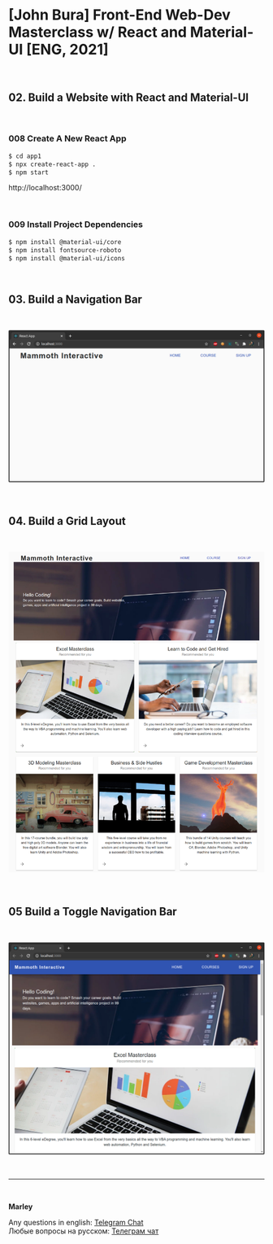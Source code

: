 # [John Bura] Front-End Web-Dev Masterclass w/ React and Material-UI [ENG, 2021]

<br/>

## 02. Build a Website with React and Material-UI

<br/>

### 008 Create A New React App

    $ cd app1
    $ npx create-react-app .
    $ npm start

http://localhost:3000/

<br/>

### 009 Install Project Dependencies

    $ npm install @material-ui/core
    $ npm install fontsource-roboto
    $ npm install @material-ui/icons

<br/>

## 03. Build a Navigation Bar

<br/>

![Application](/img/pic-part03-pic01.png?raw=true)

<br/>

## 04. Build a Grid Layout

<br/>

![Application](/img/pic-part04-pic01.png?raw=true)

<br/>

## 05 Build a Toggle Navigation Bar

<br/>

![Application](/img/pic-part05-pic01.png?raw=true)

<br/>

---

<br/>

**Marley**

Any questions in english: <a href="https://jsdev.org/chat/">Telegram Chat</a>  
Любые вопросы на русском: <a href="https://jsdev.ru/chat/">Телеграм чат</a>
